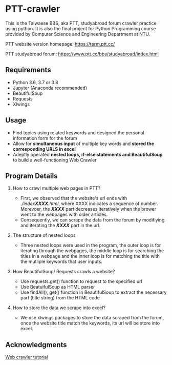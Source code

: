 # PTT-crawler
This is the Taiwaese BBS, aka PTT, studyabroad forum crawler practice using python. It is also the final project for Python Programming course provided by Computer Science and Engineering Department at NTU.

PTT website version homepage: https://term.ptt.cc/

PTT studyabroad forum: https://www.ptt.cc/bbs/studyabroad/index.html

## Requirements

- Python 3.6, 3.7 or 3.8
- Jupyter (Anaconda recommended)
- BeautifulSoup
- Requests
- Xlwings

## Usage

- Find topics using related keywords and designed the personal information form for the forum
- Allow for **simultaneous input** of multiple key words and **stored the corresponding URLS in excel**
- Adeptly operated **nested loops, if-else statements and BeautifulSoup** to build a well-functioning Web Crawler

## Program Details
1. How to crawl multiple web pages in PTT?
   - First, we observed that the website's url ends with *./index**XXXX**.html*, where XXXX indicates a sequence of number. Morevoer, the ***XXXX*** part decreases iteratively when the brower went to the webpages with older articles. 
   - Consequently, we can scrape the data from the forum by modifiying and iterating the ***XXXX*** part in the url.

2. The structure of nested loops
   - Three nested loops were used in the program, the outer loop is for iterating through the webpages, the middle loop is for searching the titles in a webpage and the inner loop is for matching the title with the mutliple keywords that user inputs.
   
3. How BeautifulSoup/ Requests crawls a website?
   - Use requests.get() function to request to the specified url
   - Use BeatuifulSoup as HTML parser
   - Use findAll(), get() function in BeautifulSoup to extract the necessary part (title string) from the HTML code

4. How to store the data we scrape into excel?
   - We use xlwings packages to store the data scraped from the forum, once the website title match the keywords, its url will be store into excel.
 
## Acknowledgments
[Web crawler tutorial](shorturl.at/G0369)
